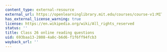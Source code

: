 ```yaml
---
content_type: external-resource
external_url: https://openlearninglibrary.mit.edu/courses/course-v1:MITx+18.05r_10+2022_Summer/courseware/week14/class26/2?activate_block_id=block-v1%3AMITx%2B18.05r_10%2B2022_Summer%2Btype%40vertical%2Bblock%40class26-rq1-vertical
has_external_license_warning: true
license: https://en.wikipedia.org/wiki/All_rights_reserved
status: ''
title: Class 26 online reading questions
uid: 693baa13-2808-4a8c-b6d6-f1f6ff94fcb3
wayback_url: ''
---
```

